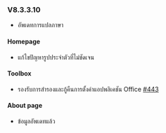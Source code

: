 ### V8.3.3.10

- อัพเดทการแปลภาษา

#### Homepage

- แก้ไขปัญหารูปประจำตัวที่ไม่ชัดเจน

#### Toolbox

- รองรับการสำรองและกู้คืนการตั้งค่าแอปพลิเคชัน Office [#443](https://github.com/YerongAI/Office-Tool/issues/443)

#### About page

- ข้อมูลอัพเดทแล้ว

